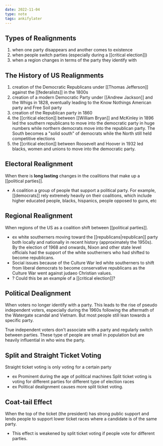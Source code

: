 ```yaml
---
date: 2022-11-04
type: note
tags: ankifylater
---
```


## Types of Realignments
1. when one party disappears and another comes to existence
2. when people switch parties (especially during a [[critical election]])
3. when a region changes in terms of the party they identify with

## The History of US Realignments
1. creation of the Democratic Republicans under [[Thomas Jefferson]] against the [[federalists]] in the 1800s
2. creation of a modern Democratic Party under [[Andrew Jackson]] and the Whigs in 1828, eventually leading to the Know Nothings American party and Free Soil party
3. creation of the Republican party in 1860
4. the [[critical election]] between [[William Bryan]] and McKinley in 1896 led the southern republicans to move into the democratic party in huge numbers while northern democrats move into the republican party. The South becomes a "solid south" of democrats while the North still held competitive elections
5. the [[critical election]] between Roosevelt and Hoover in 1932 led blacks, women and unions to move into the democratic party.

## Electoral Realignment
When there is **long lasting** changes in the coalitions that make up a [[political parties]].
- A coalition a group of people that support a political party. For example, [[democrats]] rely extremely heavily on their coalitions, which include higher educated people, blacks, hispanics, people opposed to guns, etc

## Regional Realignment
When regions of the US as a coalition shift between [[political parties]].
- ex white southerners moving toward the [[republicans|republican]] party both locally and nationally in recent history (approximately the 1950s). By the election of 1968 and onwards, Nixon and other state level officials had the support of the white southerners who had shifted to become republicans.
- Social issues because of the Culture War led white southerners to shift from liberal democrats to become conservative republicans as the Culture War went against judaeo Christian values.
- ? Could this be an example of a [[critical election]]?

## Political Dealignment
When voters no longer identify with a party. This leads to the rise of pseudo independent voters, especially during the 1960s following the aftermath of the Watergate scandal and Vietnam. But most people still lean towards a specific party.

True independent voters don't associate with a party and regularly switch between parties. These type of people are small in population but are heavily influential in who wins the party.

## Split and Straight Ticket Voting
Straight ticket voting is only voting for a certain party
- ex Prominent during the age of political machines
Split ticket voting is voting for different parties for different type of election races
- ex Political dealignment causes more split ticket voting.

## Coat-tail Effect
When the top of the ticket (the president) has strong public support and lends people to support lower ticket races where a candidate is of the same party.
- This effect is weakened by split ticket voting if people vote for different parties.
